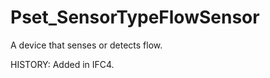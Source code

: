 # Pset_SensorTypeFlowSensor

A device that senses or detects flow.
<!-- end of short definition -->
 HISTORY: Added in IFC4.
